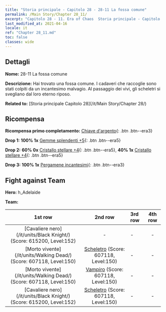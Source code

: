 ```yaml
---
title: "Storia principale - Capitolo 28 - 28-11 La fossa comune"
permalink: /Main Story/Chapter 28_11/
excerpt: "Capitolo 28 - 11. Era of Chaos  Storia principale - Capitolo 28_11. 28-11 La fossa comune"
last_modified_at: 2021-04-16
locale: it
ref: "Chapter 28_11.md"
toc: false
classes: wide
---
```


## Dettagli

 **Nome:** 28-11 La fossa comune

 **Descrizione:** Hai trovato una fossa comune. I cadaveri che raccoglie sono stati colpiti da un incantesimo malvagio. Al passaggio dei vivi, gli scheletri si svegliano dal loro eterno riposo.

 **Related to:** [Storia principale Capitolo 28](/it/Main Story/Chapter 28/)

## Ricompensa

 **Ricompensa primo completamento:** [Chiave d'argento](/it/Items/con_693/){: .btn .btn--era3}

 **Drop 1:** **100% 1x** [Gemme splendenti +5](/it/Items/mat_100/){: .btn .btn--era5}

 **Drop 2:** **60% 0x** [Cristallo stellare +4](/it/Items/mat_94/){: .btn .btn--era5}, **40% 1x** [Cristallo stellare +4](/it/Items/mat_94/){: .btn .btn--era5}

 **Drop 3:** **100% 1x** [Pergamene incantesimi](/it/Items/con_694/){: .btn .btn--era3}


## Fight against Team
 **Hero:** h_Adelaide

 **Team:**


  | 1st row | 2nd row | 3rd row | 4th row |
  |:----:|:----:|:----|:----:|
  | [Cavaliere nero](/it/units/Black Knight/) (Score: 615200, Level:152)  | - | - | - |
  | [Morto vivente](/it/units/Walking Dead/) (Score: 607118, Level:150)  | [Scheletro](/it/units/Skeleton/) (Score: 607118, Level:150)  | - | - |
  | [Morto vivente](/it/units/Walking Dead/) (Score: 607118, Level:150)  | [Vampiro](/it/units/Vampire/) (Score: 607118, Level:150)  | - | - |
  | [Cavaliere nero](/it/units/Black Knight/) (Score: 615200, Level:152)  | [Scheletro](/it/units/Skeleton/) (Score: 607118, Level:150)  | - | - |


